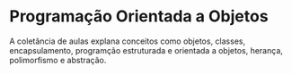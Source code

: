 # Programação Orientada a Objetos

A coletância de aulas explana conceitos como objetos, classes, encapsulamento, programção estruturada e orientada a objetos, herança, polimorfismo e abstração.